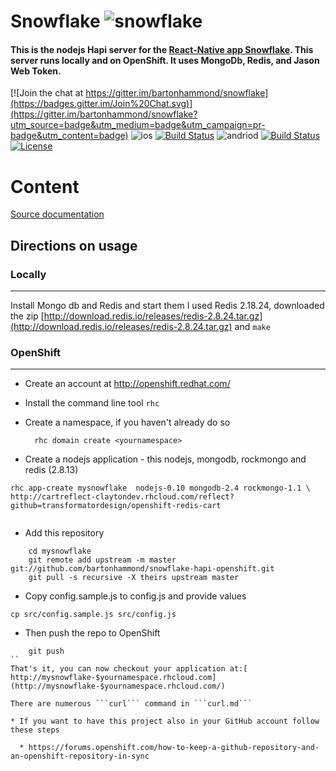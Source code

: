 Snowflake ![snowflake](https://cloud.githubusercontent.com/assets/1282364/11599365/1a1c39d2-9a8c-11e5-8819-bc1e48b30525.png)
==================================
#### This is the nodejs Hapi server for the [React-Native app Snowflake](https://github.com/bartonhammond/snowflake).  This server runs locally and on OpenShift.  It uses MongoDb, Redis, and Jason Web Token.

[![Join the chat at https://gitter.im/bartonhammond/snowflake](https://badges.gitter.im/Join%20Chat.svg)](https://gitter.im/bartonhammond/snowflake?utm_source=badge&utm_medium=badge&utm_campaign=pr-badge&utm_content=badge)
![ios](https://img.shields.io/badge/IOS--blue.svg) [![Build Status](https://www.bitrise.io/app/348ae0a97c5e147a.svg?token=RmDwzjeIGuo7i9MeazE1fg)](https://www.bitrise.io/app/348ae0a97c5e147a)
![andriod](https://img.shields.io/badge/Android--blue.svg) [![Build Status](https://www.bitrise.io/app/1e0425744dcc7ce3.svg?token=uvZDZvo89BLXvjrArJJreQ)](https://www.bitrise.io/app/1e0425744dcc7ce3)
[![License](https://img.shields.io/badge/license-MIT-green.svg?style=flat)](https://github.com/bartonhammond/snowflake/blob/master/LICENSE)

# Content

[Source documentation](http://bartonhammond.github.io/snowflake-hapi-openshift/server.js.html)

## Directions on usage

### Locally
----------------------------------------------------------
Install Mongo db and Redis and start them
I used Redis 2.18.24, downloaded the zip
[http://download.redis.io/releases/redis-2.8.24.tar.gz](http://download.redis.io/releases/redis-2.8.24.tar.gz)
and ```make```


### OpenShift
----------------------------------------------------------

* Create an account at http://openshift.redhat.com/

* Install the command line tool ```rhc```

* Create a namespace, if you haven't already do so

  ```  rhc domain create <yournamespace>```

* Create a nodejs application - this nodejs, mongodb, rockmongo and
  redis (2.8.13)

```
rhc app-create mysnowflake  nodejs-0.10 mongodb-2.4 rockmongo-1.1 \
http://cartreflect-claytondev.rhcloud.com/reflect?github=transformatordesign/openshift-redis-cart
  
  ```

* Add this repository
```
    cd mysnowflake
    git remote add upstream -m master git://github.com/bartonhammond/snowflake-hapi-openshift.git
    git pull -s recursive -X theirs upstream master
```

* Copy config.sample.js to config.js and provide values

```cp src/config.sample.js src/config.js```

* Then push the repo to OpenShift
```
    git push
``
That's it, you can now checkout your application at:[ http://mysnowflake-$yournamespace.rhcloud.com](http://mysnowflake-$yournamespace.rhcloud.com/)

There are numerous ```curl``` command in ```curl.md```

* If you want to have this project also in your GitHub account follow
these steps

  * https://forums.openshift.com/how-to-keep-a-github-repository-and-an-openshift-repository-in-sync
